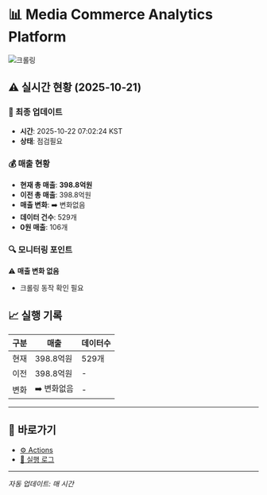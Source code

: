 # 📊 Media Commerce Analytics Platform

![크롤링](https://img.shields.io/badge/크롤링-점검필요-yellow)

## ⚠️ 실시간 현황 (2025-10-21)

### 📍 최종 업데이트
- **시간**: 2025-10-22 07:02:24 KST
- **상태**: 점검필요

### 💰 매출 현황
- **현재 총 매출**: **398.8억원**
- **이전 총 매출**: 398.8억원
- **매출 변화**: ➡️ 변화없음
- **데이터 건수**: 529개
- **0원 매출**: 106개

### 🔍 모니터링 포인트

⚠️ **매출 변화 없음**
- 크롤링 동작 확인 필요


## 📈 실행 기록

| 구분 | 매출 | 데이터수 |
|------|------|----------|
| 현재 | 398.8억원 | 529개 |
| 이전 | 398.8억원 | - |
| 변화 | ➡️ 변화없음 | - |

---

## 🔗 바로가기

- [⚙️ Actions](../../actions)
- [📝 실행 로그](../../actions/workflows/daily_scraping.yml)

---

*자동 업데이트: 매 시간*
